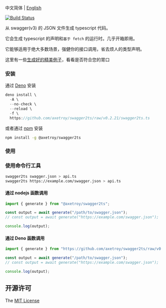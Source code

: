 中文简体 | [English](README_en-US.md)

[![Build Status](https://github.com/axetroy/swagger2ts/workflows/test/badge.svg)](https://github.com/axetroy/swagger2ts/actions)

从 swagger(v3) 的 JSON 文件生成 typescript 代码。

它会生成 typescript 的声明和`基于 fetch` 的运行时。几乎开箱即用。

它能够适用于绝大多数场景，强健你的接口调用，省去烦人的类型声明。

这里有一些[生成好的精美例子](__test__/3.0)，看看是否符合您的胃口

### 安装

通过 [Deno](https://deno.land) 安装

```typescript
deno install \
  -A \
  --no-check \
  --reload \
  -f \
  https://github.com/axetroy/swagger2ts/raw/v0.2.21/swagger2ts.ts
```

或者通过 [npm](https://npmjs.com) 安装

```bash
npm install -g @axetroy/swagger2ts
```

### 使用

### 使用命令行工具

```bash
swagger2ts swagger.json > api.ts
swagger2ts https://example.com/swagger.json > api.ts
```

#### 通过 nodejs 函数调用

```js
import { generate } from "@axetroy/swagger2ts";

const output = await generate("/path/to/swagger.json");
// const output = await generate("https://example.com/swagger.json");

console.log(output);
```

#### 通过 Deno 函数调用

```ts
import { generate } from "https://github.com/axetroy/swagger2ts/raw/v0.2.21/generate.ts";

const output = await generate("/path/to/swagger.json");
// const output = await generate("https://example.com/swagger.json");

console.log(output);
```

## 开源许可

The [MIT License](LICENSE)
